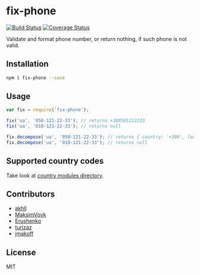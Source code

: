 # fix-phone

[![Build Status](https://secure.travis-ci.org/titarenko/fix-phone.png?branch=master)](https://travis-ci.org/titarenko/fix-phone) 
[![Coverage Status](https://coveralls.io/repos/github/titarenko/fix-phone/badge.svg?branch=master)](https://coveralls.io/github/titarenko/fix-phone?branch=master)

Validate and format phone number, or return nothing, if such phone is not valid.

## Installation

```bash
npm i fix-phone --save
```

## Usage

```js
var fix = require('fix-phone');

fix('ua', '050-121-22-33'); // returns +380501212233
fix('ua', '010-121-22-33'); // returns null

fix.decompose('ua', '050-121-22-33'); // returns { country: '+380', local: '50', phone: '1212233' }
fix.decompose('ua', '010-121-22-33'); // returns null
```

## Supported country codes

Take look at [country modules directory](src/countries).

## Contributors

- [akhll](https://github.com/akhll)
- [MaksimVovk](https://github.com/MaksimVovk)
- [Erushenko](https://github.com/erushenko)
- [turizaz](https://github.com/turizaz)
- [jmakoff](https://github.com/jmakoff)

## License

MIT
